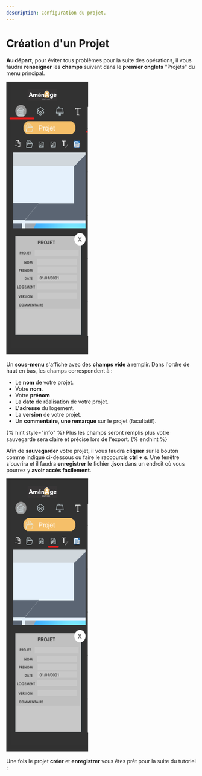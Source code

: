 ```yaml
---
description: Configuration du projet.
---
```


# Création d'un Projet

**Au départ**, pour éviter tous problèmes pour la suite des opérations, il vous faudra **renseigner** les **champs** suivant dans le **premier onglets** "Projets" du menu principal.

![](../.gitbook/assets/capture_menu_deroulant.png)



Un **sous-menu** s'affiche avec des **champs vide** à remplir. Dans l'ordre de haut en bas, les champs correspondent à :

* Le **nom** de votre projet.
* Votre **nom**.
* Votre **prénom**
* La **date** de réalisation de votre projet.
* **L'adresse** du logement.
* La **version** de votre projet.
* Un **commentaire, une remarque** sur le projet \(facultatif\).

{% hint style="info" %}
Plus les champs seront remplis plus votre sauvegarde sera claire et précise lors de l'export.
{% endhint %}

Afin de **sauvegarder** votre projet, il vous faudra **cliquer** sur le bouton comme indiqué ci-dessous ou faire le raccourcis **ctrl + s**. Une fenêtre s'ouvrira et il faudra **enregistrer** le fichier **.json** dans un endroit où vous pourrez y **avoir accès facilement**.

![](../.gitbook/assets/capture_menu_deroulant_save.png)

Une fois le projet **créer** et **enregistrer** vous êtes prêt pour la suite du tutoriel :

